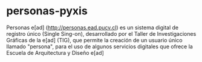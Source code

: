 # personas-pyxis
Personas e[ad] (http://personas.ead.pucv.cl) es un sistema digital de registro único (Single Sing-on), desarrollado por el Taller de Investigaciones Gráficas de la e[ad] (TIG), que permite la creación de un usuario único llamado "persona", para el uso de algunos servicios digitales que ofrece la Escuela de Arquitectura y Diseño e[ad]

